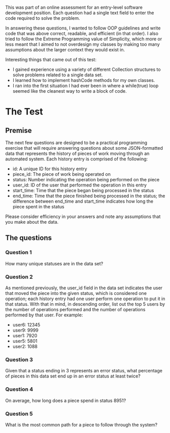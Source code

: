This was part of an online assessment for an entry-level software development position.  Each question had a single text field to enter the code required to solve the problem.

In answering these questions, I wanted to follow OOP guidelines and write code that was above correct, readable, and efficient (in that order).  I also tried to follow the Extreme Programming value of Simplicity, which more or less meant that I aimed to not overdesign my classes by making too many assumptions about the larger context they would exist in.

Interesting things that came out of this test:
- I gained experience using a variety of different Collection structures to solve problems related to a single data set.
- I learned how to implement hashCode methods for my own classes.
- I ran into the first situation I had ever been in where a while(true) loop seemed like the cleanest way to write a block of code.



# The Test

## Premise

The next few questions are designed to be a practical programming exercise that will require answering questions about some JSON-formatted data that represents the history of pieces of work moving through an automated system. Each history entry is comprised of the following:

- id: A unique ID for this history entry
- piece_id: The piece of work being operated on
- status: Number indicating the operation being performed on the piece
- user_id: ID of the user that performed the operation in this entry
- start_time: Time that the piece began being processed in the status
- end_time: Time that the piece finished being processed in the status; the difference between end_time and start_time indicates how long the piece spent in the status

Please consider efficiency in your answers and note any assumptions that you make about the data.

## The questions

### Question 1

How many unique statuses are in the data set?

### Question 2

As mentioned previously, the user_id field in the data set indicates the user that moved the piece into the given status, which is considered one operation; each history entry had one user perform one operation to put it in that status. With that in mind, in descending order, list out the top 5 users by the number of operations performed and the number of operations performed by that user. For example:

- user6: 12345
- user9: 9999
- user1: 7920
- user5: 5801
- user2: 1088

### Question 3

Given that a status ending in 3 represents an error status, what percentage of pieces in this data set end up in an error status at least twice?

### Question 4

On average, how long does a piece spend in status 8951?

### Question 5

What is the most common path for a piece to follow through the system?